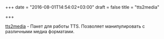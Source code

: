 +++
date = "2016-08-01T14:54:02+03:00"
draft = false
title = "tts2media"

+++

<p><a href="https://github.com/pqyptixa/tts2media">tts2media</a>&nbsp;- Пакет для работы&nbsp;TTS. Позволяет манипулировать с различными медиа форматами.&nbsp;</p>

